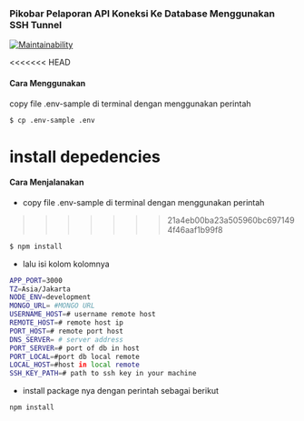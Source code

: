 ### Pikobar Pelaporan API Koneksi Ke Database Menggunakan SSH Tunnel
[![Maintainability](https://api.codeclimate.com/v1/badges/256debe3f520afa16e5a/maintainability)](https://codeclimate.com/github/firmanJS/pikobar-pelaporan-api-ssh-tunnel/maintainability)

<<<<<<< HEAD
#### Cara Menggunakan
copy file .env-sample di terminal dengan menggunakan perintah

```sh
$ cp .env-sample .env
```

install depedencies
=======
#### Cara Menjalanakan
- copy file .env-sample di terminal dengan menggunakan perintah
>>>>>>> 21a4eb00ba23a505960bc6971494f46aaf1b99f8
```sh
$ npm install
```
- lalu isi kolom kolomnya
```sh
APP_PORT=3000
TZ=Asia/Jakarta
NODE_ENV=development
MONGO_URL= #MONGO URL
USERNAME_HOST=# username remote host
REMOTE_HOST=# remote host ip
PORT_HOST=# remote port host
DNS_SERVER= # server address
PORT_SERVER=# port of db in host
PORT_LOCAL=#port db local remote
LOCAL_HOST=#host in local remote
SSH_KEY_PATH=# path to ssh key in your machine
```
- install package nya dengan perintah sebagai berikut
```sh
npm install
```
<!-- pm2 ecosystem # generates a config file -->
